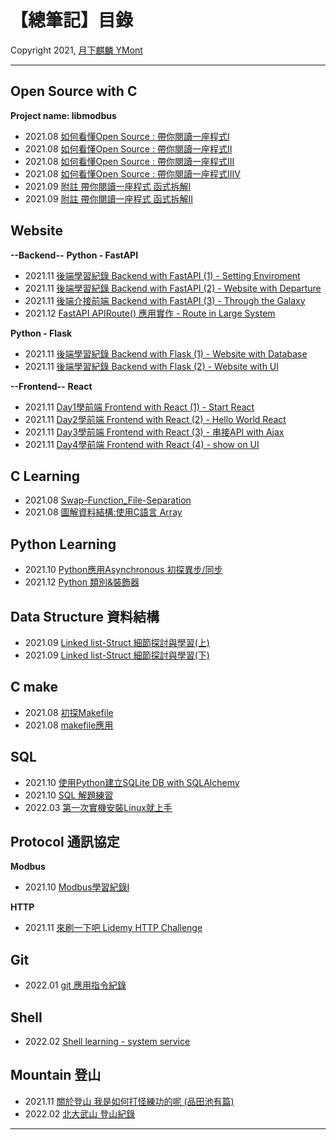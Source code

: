 # 【總筆記】目錄

Copyright 2021, [月下麒麟 YMont](https://hackmd.io/@YMont/note-catalog)

---

## Open Source with C
**Project name: libmodbus**
* 2021.08 [如何看懂Open Source : 帶你閱讀一座程式I](https://hackmd.io/@YMont/c-libmodbus_I) 
* 2021.08 [如何看懂Open Source : 帶你閱讀一座程式II](https://hackmd.io/@YMont/c-libmodbus_II) 
* 2021.08 [如何看懂Open Source : 帶你閱讀一座程式III](https://hackmd.io/@YMont/c-libmodbus_III) 
* 2021.08 [如何看懂Open Source : 帶你閱讀一座程式IIIV](https://hackmd.io/@YMont/c-libmodbus_IIIV) 
* 2021.09 [附註 帶你閱讀一座程式 函式拆解I](https://hackmd.io/@YMont/c-libmodbus_function_I) 
* 2021.09 [附註 帶你閱讀一座程式 函式拆解II](https://hackmd.io/@YMont/c-libmodbus_function_II) 

## Website
**--Backend--**
**Python - FastAPI**
* 2021.11 [後端學習紀錄 Backend with FastAPI (1) - Setting Enviroment](https://hackmd.io/@YMont/python-fastapi-1)
* 2021.11 [後端學習紀錄 Backend with FastAPI (2) - Website with Departure](https://hackmd.io/@YMont/python-fastapi-2)
* 2021.11 [後端介接前端 Backend with FastAPI (3) - Through the Galaxy](https://hackmd.io/@YMont/python-fastapi-3)
* 2021.12 [FastAPI APIRoute() 應用實作 - Route in Large System ](https://hackmd.io/@YMont/python-fastapi-4)

**Python - Flask**
* 2021.11 [後端學習紀錄 Backend with Flask (1) - Website with Database](https://hackmd.io/@YMont/python-flask-1)
* 2021.11 [後端學習紀錄 Backend with Flask (2) - Website with UI](https://hackmd.io/@YMont/python-flask-2)

**--Frontend--**
**React**
* 2021.11 [Day1學前端 Frontend with React (1) - Start React](https://hackmd.io/@YMont/frontend-react-day1)
* 2021.11 [Day2學前端 Frontend with React (2) - Hello World React](https://hackmd.io/@YMont/frontend-react-day2)
* 2021.11 [Day3學前端 Frontend with React (3) - 串接API with Ajax](https://hackmd.io/@YMont/frontend-react-day3)
* 2021.11 [Day4學前端 Frontend with React (4) - show on UI](https://hackmd.io/@YMont/frontend-react-day4)

## C Learning
* 2021.08 [Swap-Function_File-Separation](https://hackmd.io/@YMont/ry2AS-A1Y)
* 2021.08 [圖解資料結構:使用C語言 Array](https://hackmd.io/@YMont/c-learning-DS-graph)

## Python Learning
* 2021.10 [Python應用Asynchronous 初探異步/同步](https://hackmd.io/@YMont/python-learning-asynchronous) 
* 2021.12 [Python 類別&裝飾器](https://hackmd.io/@YMont/python-learning-class-decorator)

## Data Structure 資料結構
* 2021.09 [Linked list-Struct 細節探討與學習(上)](https://hackmd.io/@YMont/B18SDqFXt) 
* 2021.09 [Linked list-Struct 細節探討與學習(下)](https://hackmd.io/@YMont/rJOnmacmK) 

## C make
* 2021.08 [初探Makefile](https://hackmd.io/@YMont/r1m7nsugF) 
* 2021.08 [makefile應用](https://hackmd.io/@YMont/SyopkA2lK) 

## SQL
* 2021.10 [使用Python建立SQLite DB with SQLAlchemy](https://hackmd.io/@YMont/S101piNzY) 
* 2021.10 [SQL 解題練習](https://hackmd.io/@YMont/rJQH8nEfK) 
* 2022.03 [第一次實機安裝Linux就上手](https://hackmd.io/@YMont/install-Linux-Ubuntu)


## Protocol 通訊協定
**Modbus**
* 2021.10 [Modbus學習紀錄I](https://hackmd.io/@YMont/BJhnG-kfY)

**HTTP**
* 2021.11 [來刷一下吧 Lidemy HTTP Challenge](https://hackmd.io/@YMont/http-lidemy)

## Git
* 2022.01 [git 應用指令紀錄](https://hackmd.io/@YMont/git-learning-1)
## Shell
* 2022.02 [Shell learning - system service](https://hackmd.io/@YMont/shell-I)

## Mountain 登山
* 2021.11 [關於登山 我是如何打怪練功的呢 (品田池有篇)](https://hackmd.io/@YMont/mountain-池有品田)
* 2022.02 [北大武山 登山紀錄](https://hackmd.io/@YMont/mountain-北大武山)

---

